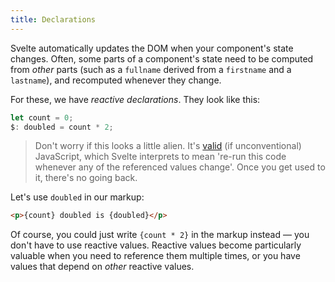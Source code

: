 ```yaml
---
title: Declarations
---
```


Svelte automatically updates the DOM when your component's state changes. Often, some parts of a component's state need to be computed from *other* parts (such as a `fullname` derived from a `firstname` and a `lastname`), and recomputed whenever they change.

For these, we have *reactive declarations*. They look like this:

```js
let count = 0;
$: doubled = count * 2;
```

> Don't worry if this looks a little alien. It's [valid](https://developer.mozilla.org/en-US/docs/Web/JavaScript/Reference/Statements/label) (if unconventional) JavaScript, which Svelte interprets to mean 're-run this code whenever any of the referenced values change'. Once you get used to it, there's no going back.

Let's use `doubled` in our markup:

```html
<p>{count} doubled is {doubled}</p>
```

Of course, you could just write `{count * 2}` in the markup instead — you don't have to use reactive values. Reactive values become particularly valuable when you need to reference them multiple times, or you have values that depend on *other* reactive values.
